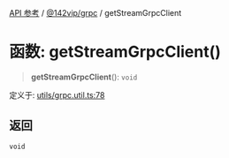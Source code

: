 [API 参考](../wiki/Home) / [@142vip/grpc](../wiki/@142vip.grpc) / getStreamGrpcClient

# 函数: getStreamGrpcClient()

> **getStreamGrpcClient**(): `void`

定义于: [utils/grpc.util.ts:78](https://github.com/142vip/core-x/blob/58a4aca72f73ebc92491a458c9b83754486dc296/packages/grpc/src/utils/grpc.util.ts#L78)

## 返回

`void`
